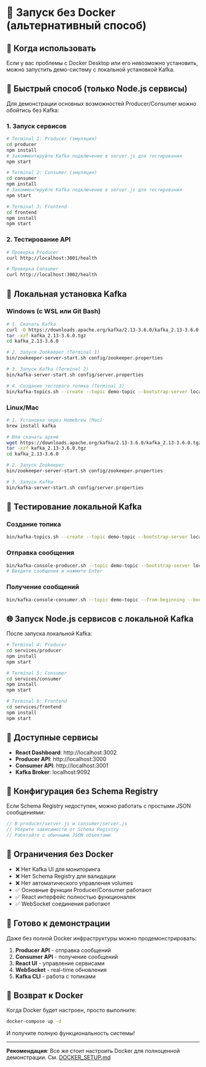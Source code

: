 # 🔧 Запуск без Docker (альтернативный способ)

## 📝 Когда использовать

Если у вас проблемы с Docker Desktop или его невозможно установить, можно запустить демо-систему с локальной установкой Kafka.

## 🚀 Быстрый способ (только Node.js сервисы)

Для демонстрации основных возможностей Producer/Consumer можно обойтись без Kafka:

### 1. Запуск сервисов

```bash
# Terminal 1: Producer (эмуляция)
cd producer
npm install
# Закомментируйте Kafka подключение в server.js для тестирования
npm start

# Terminal 2: Consumer (эмуляция)  
cd consumer
npm install
# Закомментируйте Kafka подключение в server.js для тестирования
npm start

# Terminal 3: Frontend
cd frontend
npm install
npm start
```

### 2. Тестирование API

```bash
# Проверка Producer
curl http://localhost:3001/health

# Проверка Consumer
curl http://localhost:3002/health
```

## 🐧 Локальная установка Kafka

### Windows (с WSL или Git Bash)

```bash
# 1. Скачать Kafka
curl -O https://downloads.apache.org/kafka/2.13-3.6.0/kafka_2.13-3.6.0.tgz
tar -xzf kafka_2.13-3.6.0.tgz
cd kafka_2.13-3.6.0

# 2. Запуск Zookeeper (Terminal 1)
bin/zookeeper-server-start.sh config/zookeeper.properties

# 3. Запуск Kafka (Terminal 2)
bin/kafka-server-start.sh config/server.properties

# 4. Создание тестового топика (Terminal 3)
bin/kafka-topics.sh --create --topic demo-topic --bootstrap-server localhost:9092 --partitions 1 --replication-factor 1
```

### Linux/Mac

```bash
# 1. Установка через Homebrew (Mac)
brew install kafka

# Или скачать архив
wget https://downloads.apache.org/kafka/2.13-3.6.0/kafka_2.13-3.6.0.tgz
tar -xzf kafka_2.13-3.6.0.tgz
cd kafka_2.13-3.6.0

# 2. Запуск Zookeeper
bin/zookeeper-server-start.sh config/zookeeper.properties

# 3. Запуск Kafka
bin/kafka-server-start.sh config/server.properties
```

## 🎯 Тестирование локальной Kafka

### Создание топика

```bash
bin/kafka-topics.sh --create --topic demo-topic --bootstrap-server localhost:9092
```

### Отправка сообщения

```bash
bin/kafka-console-producer.sh --topic demo-topic --bootstrap-server localhost:9092
# Введите сообщения и нажмите Enter
```

### Получение сообщений

```bash
bin/kafka-console-consumer.sh --topic demo-topic --from-beginning --bootstrap-server localhost:9092
```

## 🌐 Запуск Node.js сервисов с локальной Kafka

После запуска локальной Kafka:

```bash
# Terminal 4: Producer
cd services/producer
npm install
npm start

# Terminal 5: Consumer
cd services/consumer  
npm install
npm start

# Terminal 6: Frontend
cd services/frontend
npm install
npm start
```

## 📱 Доступные сервисы

- **React Dashboard**: http://localhost:3002
- **Producer API**: http://localhost:3000
- **Consumer API**: http://localhost:3001
- **Kafka Broker**: localhost:9092

## 🔧 Конфигурация без Schema Registry

Если Schema Registry недоступен, можно работать с простыми JSON сообщениями:

```javascript
// В producer/server.js и consumer/server.js
// Уберите зависимости от Schema Registry
// Работайте с обычными JSON объектами
```

## 🚨 Ограничения без Docker

- ❌ Нет Kafka UI для мониторинга
- ❌ Нет Schema Registry для валидации
- ❌ Нет автоматического управления volumes
- ✅ Основные функции Producer/Consumer работают
- ✅ React интерфейс полностью функционален
- ✅ WebSocket соединения работают

## 🎉 Готово к демонстрации

Даже без полной Docker инфраструктуры можно продемонстрировать:

1. **Producer API** - отправка сообщений
2. **Consumer API** - получение сообщений  
3. **React UI** - управление сервисами
4. **WebSocket** - real-time обновления
5. **Kafka CLI** - работа с топиками

## 🔄 Возврат к Docker

Когда Docker будет настроен, просто выполните:

```bash
docker-compose up -d
```

И получите полную функциональность системы!

---

**Рекомендация**: Все же стоит настроить Docker для полноценной демонстрации. См. [DOCKER_SETUP.md](DOCKER_SETUP.md)
